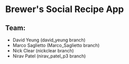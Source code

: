 # Brewer's Social Recipe App

## Team:
* David Yeung (david_yeung branch)
* Marco Saglietto (Marco_Saglietto branch)
* Nick Clear (nickclear branch)
* Nirav Patel (nirav_patel_p3 branch)